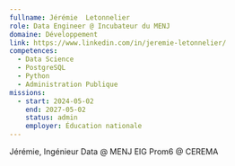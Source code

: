 ```yaml
---
fullname: Jérémie  Letonnelier
role: Data Engineer @ Incubateur du MENJ
domaine: Développement
link: https://www.linkedin.com/in/jeremie-letonnelier/
competences:
  - Data Science
  - PostgreSQL
  - Python
  - Administration Publique
missions:
  - start: 2024-05-02
    end: 2027-05-02
    status: admin
    employer: Éducation nationale
---
```

Jérémie, Ingénieur Data @ MENJ 
EIG Prom6 @ CEREMA